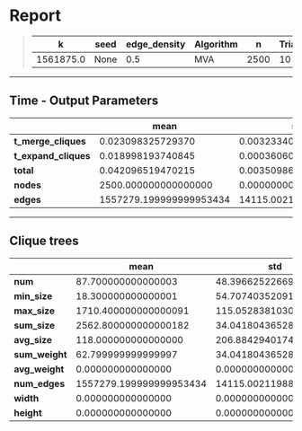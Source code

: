 # Report

> |k|seed|edge_density|Algorithm|n|Trials|
> |-|-|-|-|-|-|
> |1561875.0|None|0.5|MVA|2500|10|

---
## Time - Output Parameters
||mean|std|
|-|-|-|
|**t_merge_cliques**|     0.023098325729370|     0.003233409011823|
|**t_expand_cliques**|     0.018998193740845|     0.000360601894949|
|**total**|     0.042096519470215|     0.003509860201658|
|**nodes**|  2500.000000000000000|     0.000000000000000|
|**edges**|1557279.199999999953434| 14115.002119888060406|

---
## Clique trees


||mean|std|
|-|-|-|
|**num**|    87.700000000000003|    48.396625226696678|
|**min_size**|    18.300000000000001|    54.707403520912962|
|**max_size**|  1710.400000000000091|   115.052838103001847|
|**sum_size**|  2562.800000000000182|    34.041804365286580|
|**avg_size**|   118.000000000000000|   206.884294017479988|
|**sum_weight**|    62.799999999999997|    34.041804365286580|
|**avg_weight**|     0.000000000000000|     0.000000000000000|
|**num_edges**|1557279.199999999953434| 14115.002119888060406|
|**width**|     0.000000000000000|     0.000000000000000|
|**height**|     0.000000000000000|     0.000000000000000|
